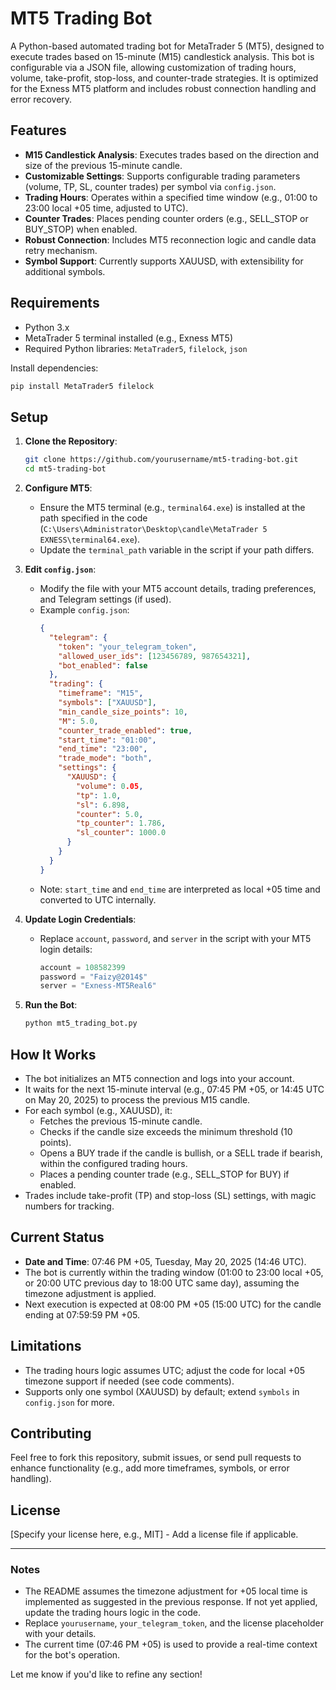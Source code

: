 

# MT5 Trading Bot

A Python-based automated trading bot for MetaTrader 5 (MT5), designed to execute trades based on 15-minute (M15) candlestick analysis. This bot is configurable via a JSON file, allowing customization of trading hours, volume, take-profit, stop-loss, and counter-trade strategies. It is optimized for the Exness MT5 platform and includes robust connection handling and error recovery.

## Features
- **M15 Candlestick Analysis**: Executes trades based on the direction and size of the previous 15-minute candle.
- **Customizable Settings**: Supports configurable trading parameters (volume, TP, SL, counter trades) per symbol via `config.json`.
- **Trading Hours**: Operates within a specified time window (e.g., 01:00 to 23:00 local +05 time, adjusted to UTC).
- **Counter Trades**: Places pending counter orders (e.g., SELL_STOP or BUY_STOP) when enabled.
- **Robust Connection**: Includes MT5 reconnection logic and candle data retry mechanism.
- **Symbol Support**: Currently supports XAUUSD, with extensibility for additional symbols.

## Requirements
- Python 3.x
- MetaTrader 5 terminal installed (e.g., Exness MT5)
- Required Python libraries: `MetaTrader5`, `filelock`, `json`

Install dependencies:
```bash
pip install MetaTrader5 filelock
```

## Setup
1. **Clone the Repository**:
   ```bash
   git clone https://github.com/yourusername/mt5-trading-bot.git
   cd mt5-trading-bot
   ```

2. **Configure MT5**:
   - Ensure the MT5 terminal (e.g., `terminal64.exe`) is installed at the path specified in the code (`C:\Users\Administrator\Desktop\candle\MetaTrader 5 EXNESS\terminal64.exe`).
   - Update the `terminal_path` variable in the script if your path differs.

3. **Edit `config.json`**:
   - Modify the file with your MT5 account details, trading preferences, and Telegram settings (if used).
   - Example `config.json`:
     ```json
     {
       "telegram": {
         "token": "your_telegram_token",
         "allowed_user_ids": [123456789, 987654321],
         "bot_enabled": false
       },
       "trading": {
         "timeframe": "M15",
         "symbols": ["XAUUSD"],
         "min_candle_size_points": 10,
         "M": 5.0,
         "counter_trade_enabled": true,
         "start_time": "01:00",
         "end_time": "23:00",
         "trade_mode": "both",
         "settings": {
           "XAUUSD": {
             "volume": 0.05,
             "tp": 1.0,
             "sl": 6.898,
             "counter": 5.0,
             "tp_counter": 1.786,
             "sl_counter": 1000.0
           }
         }
       }
     }
     ```
   - Note: `start_time` and `end_time` are interpreted as local +05 time and converted to UTC internally.

4. **Update Login Credentials**:
   - Replace `account`, `password`, and `server` in the script with your MT5 login details:
     ```python
     account = 108582399
     password = "Faizy@2014$"
     server = "Exness-MT5Real6"
     ```

5. **Run the Bot**:
   ```bash
   python mt5_trading_bot.py
   ```

## How It Works
- The bot initializes an MT5 connection and logs into your account.
- It waits for the next 15-minute interval (e.g., 07:45 PM +05, or 14:45 UTC on May 20, 2025) to process the previous M15 candle.
- For each symbol (e.g., XAUUSD), it:
  - Fetches the previous 15-minute candle.
  - Checks if the candle size exceeds the minimum threshold (10 points).
  - Opens a BUY trade if the candle is bullish, or a SELL trade if bearish, within the configured trading hours.
  - Places a pending counter trade (e.g., SELL_STOP for BUY) if enabled.
- Trades include take-profit (TP) and stop-loss (SL) settings, with magic numbers for tracking.

## Current Status
- **Date and Time**: 07:46 PM +05, Tuesday, May 20, 2025 (14:46 UTC).
- The bot is currently within the trading window (01:00 to 23:00 local +05, or 20:00 UTC previous day to 18:00 UTC same day), assuming the timezone adjustment is applied.
- Next execution is expected at 08:00 PM +05 (15:00 UTC) for the candle ending at 07:59:59 PM +05.

## Limitations
- The trading hours logic assumes UTC; adjust the code for local +05 timezone support if needed (see code comments).
- Supports only one symbol (XAUUSD) by default; extend `symbols` in `config.json` for more.

## Contributing
Feel free to fork this repository, submit issues, or send pull requests to enhance functionality (e.g., add more timeframes, symbols, or error handling).

## License
[Specify your license here, e.g., MIT] - Add a license file if applicable.

---

### Notes
- The README assumes the timezone adjustment for +05 local time is implemented as suggested in the previous response. If not yet applied, update the trading hours logic in the code.
- Replace `yourusername`, `your_telegram_token`, and the license placeholder with your details.
- The current time (07:46 PM +05) is used to provide a real-time context for the bot's operation.

Let me know if you'd like to refine any section!
